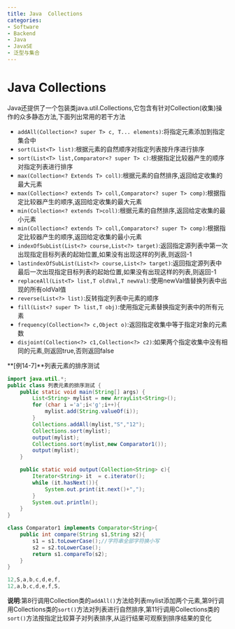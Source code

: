 ```yaml
---
title: Java  Collections
categories:
- Software
- Backend
- Java
- JavaSE
- 泛型与集合
---
```

# Java  Collections

Java还提供了一个包装类java.util.Collections,它包含有针对Collection(收集)操作的众多静态方法,下面列出常用的若干方法

- `addAll(Collection<? super T> c, T... elements)`:将指定元素添加到指定集合中
- `sort(List<T> list)`:根据元素的自然顺序对指定列表按升序进行排序
- `sort(List<T> list,Comparator<? super T> c)`:根据指定比较器产生的顺序对指定列表进行排序
- `max(Collection<? Extends T> coll)`:根据元素的自然排序,返回给定收集的最大元素
- `max(Collection<? extends T> coll,Comparator<? super T> comp)`:根据指定比较器产生的顺序,返回给定收集的最大元素
- `min(Collection<? extends T>coll)`:根据元素的自然排序,返回给定收集的最小元素
- `min(Collection<? extends T> coll,Comparator<? super T> comp)`:根据指定比较器产生的顺序,返回给定收集的最小元素
- `indexOfSubList(List<?> course,List<?> target)`:返回指定源列表中第一次出现指定目标列表的起始位置,如果没有出现这样的列表,则返回-1
- `lastindexOfSubList(List<?> course,List<?> target)`:返回指定源列表中最后一次出现指定目标列表的起始位置,如果没有出现这样的列表,则返回-1
- `replaceAll(List<T> list,T oldVal,T newVal)`:使用newVal值替换列表中出现的所有oldVal值
- `reverse(List<?> list)`:反转指定列表中元素的顺序
- `fill(List<? super T> list,T obj)`:使用指定元素替换指定列表中的所有元素
- `frequency(Collection<?> c,Object o)`:返回指定收集中等于指定对象的元素数
- `disjoint(Collection<?> c1,Collection<?> c2)`:如果两个指定收集中没有相同的元素,则返回true,否则返回false

**[例14-7]**列表元素的排序测试

```java
import java.util.*;
public class 列表元素的排序测试 {
    public static void main(String[] args) {
        List<String> mylist = new ArrayList<String>();
        for (char i ='a';i<'g';i++){
            mylist.add(String.valueOf(i));
        }
        Collections.addAll(mylist,"S","12");
        Collections.sort(mylist);
        output(mylist);
        Collections.sort(mylist,new Comparator1());
        output(mylist);
    }

    public static void output(Collection<String> c){
        Iterator<String> it  = c.iterator();
        while (it.hasNext()){
            System.out.print(it.next()+",");
        }
        System.out.println();
    }
}

class Comparator1 implements Comparator<String>{
    public int compare(String s1,String s2){
        s1 = s1.toLowerCase();//字符串全部字符换小写
        s2 = s2.toLowerCase();
        return s1.compareTo(s2);
    }
}

12,S,a,b,c,d,e,f,
12,a,b,c,d,e,f,S,
```

**说明**:第8行调用Collection类的`addAll()`方法给列表mylist添加两个元素,第9行调用Collections类的`sort()`方法对列表进行自然排序,第11行调用Collections类的`sort()`方法按指定比较算子对列表排序,从运行结果可观察到排序结果的变化